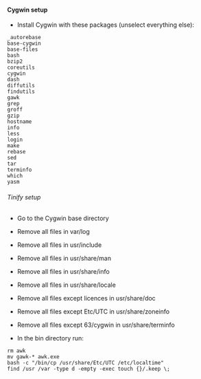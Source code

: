 #### Cygwin setup

- Install Cygwin with these packages (unselect everything else):

```
_autorebase
base-cygwin
base-files
bash
bzip2
coreutils
cygwin
dash
diffutils
findutils
gawk
grep
groff
gzip
hostname
info
less
login
make
rebase
sed
tar
terminfo
which
yasm
```

###### Tinify setup
- Go to the Cygwin base directory
- Remove all files in var/log
- Remove all files in usr/include
- Remove all files in usr/share/man
- Remove all files in usr/share/info
- Remove all files in usr/share/locale
- Remove all files except licences in usr/share/doc
- Remove all files except Etc/UTC in usr/share/zoneinfo
- Remove all files except 63/cygwin in usr/share/terminfo

- In the bin directory run:
```
rm awk
mv gawk-* awk.exe
bash -c "/bin/cp /usr/share/Etc/UTC /etc/localtime"
find /usr /var -type d -empty -exec touch {}/.keep \;
```
